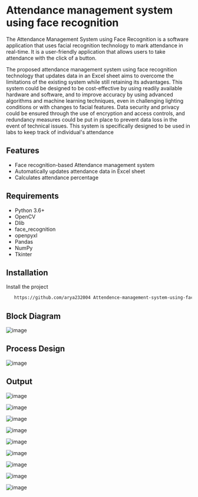 
# Attendance management system using face recognition

The Attendance Management System using Face Recognition is a software application that uses facial recognition technology to mark attendance in real-time. It is a user-friendly application that allows users to take attendance with the click of a button.

The proposed attendance management system using face recognition technology that updates data in an Excel sheet aims to overcome the limitations of the existing system while still retaining its advantages. This system could be designed to be cost-effective by using readily available hardware and software, and to improve accuracy by using advanced algorithms and machine learning techniques, even in challenging lighting conditions or with changes to facial features. Data security and privacy could be ensured through the use of encryption and access controls, and redundancy measures could be put in place to prevent data loss in the event of technical issues. This system is specifically designed to be used in labs to keep track of individual's attendance


## Features
- Face recognition-based Attendance management system
- Automatically updates attendance data in Excel sheet
- Calculates attendance percentage
## Requirements
- Python 3.6+
- OpenCV
- Dlib
- face_recognition
- openpyxl 
- Pandas
- NumPy
- Tkinter
## Installation

Install the project

```bash
   https://github.com/arya232004 Attendence-management-system-using-face-recognition.git

```

## Block Diagram
![image](https://github.com/user-attachments/assets/3f3f636c-ac8f-41ff-9d2c-fe07c699c7f6)

## Process Design
![image](https://github.com/user-attachments/assets/d007bc50-b1ab-4ecf-aaf7-26a76d33c609)

## Output
![image](https://github.com/user-attachments/assets/0c236622-c7e9-477b-a7e8-4e9b7ffac676)

![image](https://github.com/user-attachments/assets/4151568d-d31b-41f1-9723-0977c675e4bf)

![image](https://github.com/user-attachments/assets/17f090cf-4974-48dd-b188-bce9d88d4494)

![image](https://github.com/user-attachments/assets/b46c4118-ff05-4651-be4c-5733f611a654)

![image](https://github.com/user-attachments/assets/521f057b-3dad-4660-b1fd-618f4f8426d9)

![image](https://github.com/user-attachments/assets/bea4cef7-f5c6-4bd7-ad7a-beb689fefa32)

![image](https://github.com/user-attachments/assets/e20a68be-bb13-4c23-ae42-0923ba087eb3)

![image](https://github.com/user-attachments/assets/82cdaf7a-add1-417c-87af-b7ee49755bd4)

![image](https://github.com/user-attachments/assets/63e9eaff-bd43-42f6-b56a-1cdc4abc640d)

    
